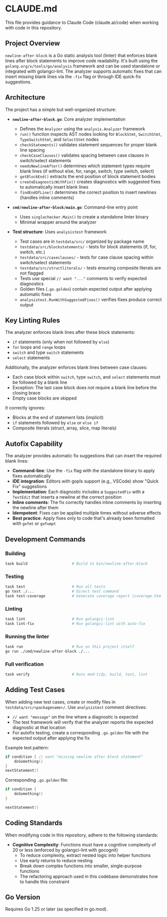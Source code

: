 # CLAUDE.md

This file provides guidance to Claude Code (claude.ai/code) when working with code in this repository.

## Project Overview

`newline-after-block` is a Go static analysis tool (linter) that enforces blank lines after block statements to improve code readability. It's built using the `golang.org/x/tools/go/analysis` framework and can be used standalone or integrated with golangci-lint. The analyzer supports automatic fixes that can insert missing blank lines via the `-fix` flag or through IDE quick-fix suggestions.

## Architecture

The project has a simple but well-organized structure:

- **`newline-after-block.go`**: Core analyzer implementation
  - Defines the `Analyzer` using the `analysis.Analyzer` framework
  - `run()` function inspects AST nodes looking for `BlockStmt`, `SwitchStmt`, `TypeSwitchStmt`, and `SelectStmt` nodes
  - `checkStatements()` validates statement sequences for proper blank line spacing
  - `checkCaseClauses()` validates spacing between case clauses in switch/select statements
  - `needsNewlineAfter()` determines which statement types require blank lines (if without else, for, range, switch, type switch, select)
  - `getBlockEnd()` extracts the end position of block statement bodies
  - `createDiagnosticWithFix()` creates diagnostics with suggested fixes to automatically insert blank lines
  - `findEndOfLine()` determines the correct position to insert newlines (handles inline comments)

- **`cmd/newline-after-block/main.go`**: Command-line entry point
  - Uses `singlechecker.Main()` to create a standalone linter binary
  - Minimal wrapper around the analyzer

- **Test structure**: Uses `analysistest` framework
  - Test cases are in `testdata/src/` organized by package name
  - `testdata/src/blockstatements/` - tests for block statements (if, for, switch, etc.)
  - `testdata/src/caseclauses/` - tests for case clause spacing within switch/select statements
  - `testdata/src/structliterals/` - tests ensuring composite literals are not flagged
  - Tests use special `// want "..."` comments to verify expected diagnostics
  - Golden files (`.go.golden`) contain expected output after applying automatic fixes
  - `analysistest.RunWithSuggestedFixes()` verifies fixes produce correct output

## Key Linting Rules

The analyzer enforces blank lines after these block statements:

- `if` statements (only when not followed by `else`)
- `for` loops and `range` loops
- `switch` and type `switch` statements
- `select` statements

Additionally, the analyzer enforces blank lines between case clauses:

- Each case block within `switch`, type `switch`, and `select` statements must be followed by a blank line
- Exception: The last case block does not require a blank line before the closing brace
- Empty case blocks are skipped

It correctly ignores:

- Blocks at the end of statement lists (implicit)
- `if` statements followed by `else` or `else if`
- Composite literals (struct, array, slice, map literals)

## Autofix Capability

The analyzer provides automatic fix suggestions that can insert the required blank lines:

- **Command-line**: Use the `-fix` flag with the standalone binary to apply fixes automatically
- **IDE integration**: Editors with gopls support (e.g., VSCode) show "Quick Fix" suggestions
- **Implementation**: Each diagnostic includes a `SuggestedFix` with a `TextEdit` that inserts a newline at the correct position
- **Inline comments**: The fix correctly handles inline comments by inserting the newline after them
- **Idempotent**: Fixes can be applied multiple times without adverse effects
- **Best practice**: Apply fixes only to code that's already been formatted with `gofmt` or `gofumpt`

## Development Commands

### Building

```bash
task build                    # Build to bin/newline-after-block
```

### Testing

```bash
task test                     # Run all tests
go test ./...                 # Direct test command
task test-coverage            # Generate coverage report (coverage.html)
```

### Linting

```bash
task lint                     # Run golangci-lint
task lint-fix                 # Run golangci-lint with auto-fix
```

### Running the linter

```bash
task run                      # Run on this project itself
go run ./cmd/newline-after-block ./...
```

### Full verification

```bash
task verify                   # Runs mod-tidy, build, test, lint
```

## Adding Test Cases

When adding new test cases, create or modify files in `testdata/src/<packagename>/`. Use `analysistest` comment directives:

- `// want "message"` on the line where a diagnostic is expected
- The test framework will verify that the analyzer reports the expected diagnostic at that location
- For autofix testing, create a corresponding `.go.golden` file with the expected output after applying the fix

Example test pattern:

```go
if condition { // want "missing newline after block statement"
    doSomething()
}
nextStatement()
```

Corresponding `.go.golden` file:

```go
if condition {
    doSomething()
}

nextStatement()
```

## Coding Standards

When modifying code in this repository, adhere to the following standards:

- **Cognitive Complexity**: Functions must have a cognitive complexity of 20 or less (enforced by golangci-lint with gocognit)
  - To reduce complexity, extract nested logic into helper functions
  - Use early returns to reduce nesting
  - Break down complex functions into smaller, single-purpose functions
  - The refactoring approach used in this codebase demonstrates how to handle this constraint

## Go Version

Requires Go 1.25 or later (as specified in go.mod).

